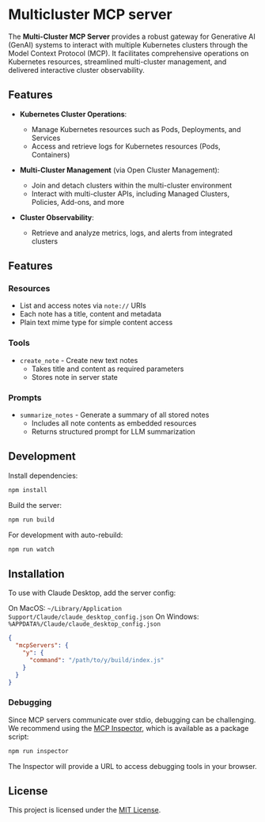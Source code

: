 # Multicluster MCP server

The **Multi-Cluster MCP Server** provides a robust gateway for Generative AI (GenAI) systems to interact with multiple Kubernetes clusters through the Model Context Protocol (MCP). It facilitates comprehensive operations on Kubernetes resources, streamlined multi-cluster management, and delivered interactive cluster observability.

## Features

- **Kubernetes Cluster Operations**:

  - Manage Kubernetes resources such as Pods, Deployments, and Services
  - Access and retrieve logs for Kubernetes resources (Pods, Containers)
  
- **Multi-Cluster Management** (via Open Cluster Management):

  - Join and detach clusters within the multi-cluster environment
  - Interact with multi-cluster APIs, including Managed Clusters, Policies, Add-ons, and more
  
- **Cluster Observability**:

  - Retrieve and analyze metrics, logs, and alerts from integrated clusters

## Features

### Resources
- List and access notes via `note://` URIs
- Each note has a title, content and metadata
- Plain text mime type for simple content access

### Tools
- `create_note` - Create new text notes
  - Takes title and content as required parameters
  - Stores note in server state

### Prompts
- `summarize_notes` - Generate a summary of all stored notes
  - Includes all note contents as embedded resources
  - Returns structured prompt for LLM summarization

## Development

Install dependencies:
```bash
npm install
```

Build the server:
```bash
npm run build
```

For development with auto-rebuild:
```bash
npm run watch
```

## Installation

To use with Claude Desktop, add the server config:

On MacOS: `~/Library/Application Support/Claude/claude_desktop_config.json`
On Windows: `%APPDATA%/Claude/claude_desktop_config.json`

```json
{
  "mcpServers": {
    "y": {
      "command": "/path/to/y/build/index.js"
    }
  }
}
```

### Debugging

Since MCP servers communicate over stdio, debugging can be challenging. We recommend using the [MCP Inspector](https://github.com/modelcontextprotocol/inspector), which is available as a package script:

```bash
npm run inspector
```

The Inspector will provide a URL to access debugging tools in your browser.

## License

This project is licensed under the [MIT License](LICENSE).
